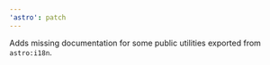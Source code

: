 ```yaml
---
'astro': patch
---
```


Adds missing documentation for some public utilities exported from `astro:i18n`.
